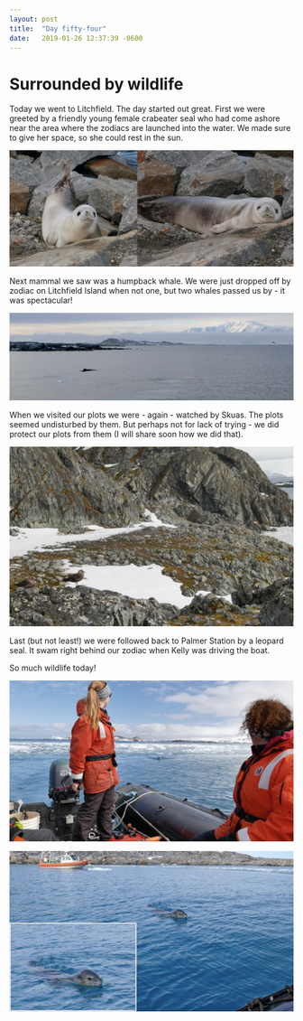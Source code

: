 ```yaml
---
layout: post
title:  "Day fifty-four"
date:   2019-01-26 12:37:39 -0600
---
```

# Surrounded by wildlife
Today we went to Litchfield. The day started out great. First we were greeted by a friendly young female crabeater seal who had come ashore near the area where the zodiacs are launched into the water. We made sure to give her space, so she could rest in the sun.

![Friendly crabeater](/assets/blog_photos/190126/Weddell_Jan26.jpg)

Next mammal we saw was a humpback whale. We were just dropped off by zodiac on Litchfield Island when not one, but two whales passed us by - it was spectacular!

![Humpback whale with view of the Peninsula](/assets/blog_photos/190126/whale2.jpg)

When we visited our plots we were - again - watched by Skuas. The plots seemed undisturbed by them. But perhaps not for lack of trying - we did protect our plots from them (I will share soon how we did that). 

![Skuas pondering life](/assets/blog_photos/190126/skua_Jan26.jpg)

Last (but not least!) we were followed back to Palmer Station by a leopard seal. It swam right behind our zodiac when Kelly was driving the boat. 

So much wildlife today!

![Leopard seal following the zodiac](/assets/blog_photos/190126/ls1.jpg)

![Leopard seal following the zodiac](/assets/blog_photos/190126/ls3.jpg)

